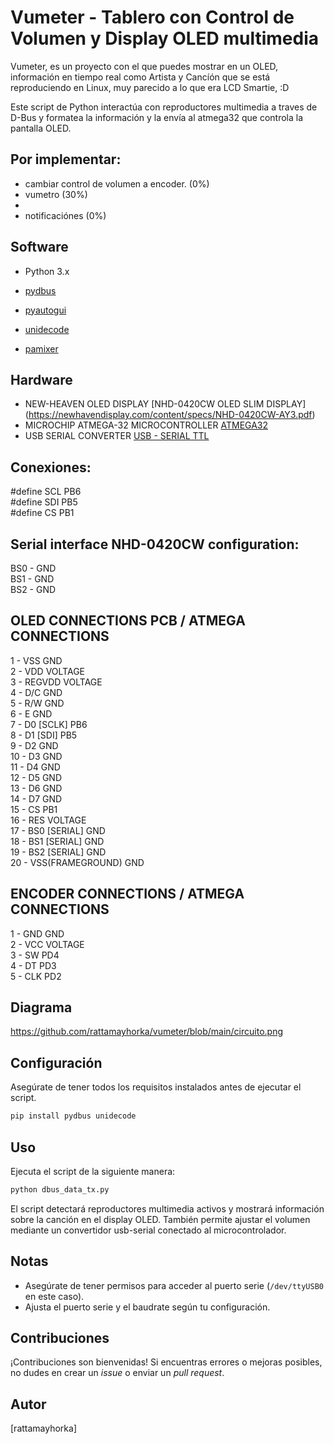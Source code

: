 # Vumeter - Tablero con Control de Volumen y Display OLED multimedia 

Vumeter, es un proyecto con el que puedes mostrar en un OLED, información en tiempo real como Artista y Cancíón que se está reproduciendo en Linux, muy parecido a lo que era LCD Smartie, :D

Este script de Python interactúa con reproductores multimedia a traves de D-Bus y formatea la información y la envía al atmega32 que controla la pantalla OLED.

## Por implementar:
- cambiar control de volumen a encoder. (0%)
-   vumetro (30%)
- 
- notificaciónes (0%)

## Software

- Python 3.x
- [pydbus](https://pypi.org/project/pydbus/)
- [pyautogui](https://)

- [unidecode](https://pypi.org/project/Unidecode/)
- [pamixer](https://man.archlinux.org/man/pamixer.1)

## Hardware

- NEW-HEAVEN OLED DISPLAY [NHD-0420CW OLED SLIM DISPLAY] (https://newhavendisplay.com/content/specs/NHD-0420CW-AY3.pdf)
- MICROCHIP ATMEGA-32 MICROCONTROLLER [ATMEGA32](https://ww1.microchip.com/downloads/en/DeviceDoc/doc2503.pdf)
- USB SERIAL CONVERTER [USB - SERIAL TTL ](https://www.tostatronic.com/product/convertidor-ttl-pl2303-usb-to-rs232-ttl-converter/?gad_source=1&gclid=Cj0KCQiA67CrBhC1ARIsACKAa8TZjBnonuWXY4yLTC7wkeTdMWY1l-ocxSXjfy_Q063HC-wARc6UHUAaAhSuEALw_wcB)

## Conexiones: 

#define SCL PB6  
#define SDI PB5  
#define CS PB1  

## Serial interface NHD-0420CW configuration:
BS0 - GND  
BS1 - GND  
BS2 - GND  

## OLED CONNECTIONS  PCB / ATMEGA CONNECTIONS   
1  - VSS              GND  
2  - VDD              VOLTAGE  
3  - REGVDD           VOLTAGE  
4  - D/C              GND  
5  - R/W              GND  
6  - E                GND  
7  - D0 [SCLK]        PB6  
8  - D1 [SDI]         PB5  
9  - D2               GND  
10 - D3               GND  
11 - D4               GND  
12 - D5               GND  
13 - D6               GND  
14 - D7               GND  
15 - CS               PB1  
16 - RES              VOLTAGE  
17 - BS0 [SERIAL]     GND  
18 - BS1 [SERIAL]     GND  
19 - BS2 [SERIAL]     GND  
20 - VSS(FRAMEGROUND) GND

## ENCODER CONNECTIONS / ATMEGA CONNECTIONS   
1  - GND              GND  
2  - VCC              VOLTAGE  
3  - SW               PD4  
4  - DT               PD3  
5  - CLK              PD2  

## Diagrama 

https://github.com/rattamayhorka/vumeter/blob/main/circuito.png

## Configuración

Asegúrate de tener todos los requisitos instalados antes de ejecutar el script.

```bash
pip install pydbus unidecode
```
## Uso

Ejecuta el script de la siguiente manera:

```bash
python dbus_data_tx.py
```

El script detectará reproductores multimedia activos y mostrará información sobre la canción en el display OLED. También permite ajustar el volumen mediante un convertidor usb-serial conectado al microcontrolador.

## Notas

- Asegúrate de tener permisos para acceder al puerto serie (`/dev/ttyUSB0` en este caso).
- Ajusta el puerto serie y el baudrate según tu configuración.

## Contribuciones

¡Contribuciones son bienvenidas! Si encuentras errores o mejoras posibles, no dudes en crear un *issue* o enviar un *pull request*.

## Autor

[rattamayhorka]
